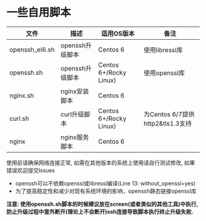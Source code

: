 一些自用脚本
===========================

|文件|描述|适用OS版本|备注|
|---|---|---|---|
|openssh_el6.sh|openssh升级脚本|Centos 6|使用libressl库
|openssh.sh|openssh升级脚本|Centos 6+/Rocky Linux)|使用openssl库
|nginx.sh|nginx安装脚本|Centos 6
|curl.sh|curl升级脚本|Centos 6+/Rocky Linux)|为Centos 6/7提供http2&tls1.3支持
|nginx|nginx服务脚本|Centos 6

使用前请确保网络连接正常, 如需在其他版本的系统上使用请自行测试修改, 如果错误欢迎提交Issues

* openssh可以不依赖openssl或libressl编译(Line 13: without_openssl=yes)
* 为了提高稳定性和减少对现有系统环境的影响，openssh静态链接openssl库

**注意: 使用openssh.sh脚本的时候建议放在screen(或者类似的其他工具)中执行, 防止升级过程中意外断开(理论上不会断开)ssh连接导致脚本执行终止升级失败.**
